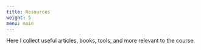 ```yaml
---
title: Resources
weight: 5
menu: main
---
```


Here I collect useful articles, books, tools, and more relevant to the course.
